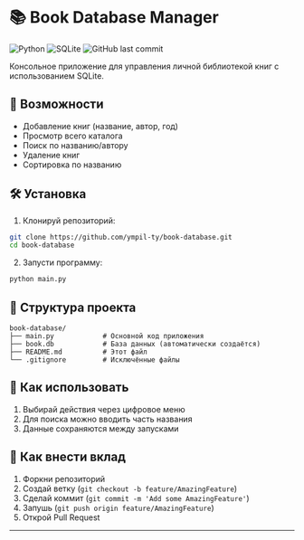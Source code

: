# 📚 Book Database Manager

![Python](https://img.shields.io/badge/Python-3.8+-blue)
![SQLite](https://img.shields.io/badge/SQLite-3-green)
![GitHub last commit](https://img.shields.io/github/last-commit/ympil-ty/book-database)

Консольное приложение для управления личной библиотекой книг с использованием SQLite.

## 🌟 Возможности
- Добавление книг (название, автор, год)
- Просмотр всего каталога
- Поиск по названию/автору
- Удаление книг
- Сортировка по названию

## 🛠 Установка
1. Клонируй репозиторий:
```bash
git clone https://github.com/ympil-ty/book-database.git
cd book-database
```

2. Запусти программу:
```bash
python main.py
```

## 🧩 Структура проекта
```
book-database/
├── main.py            # Основной код приложения
├── book.db            # База данных (автоматически создаётся)
├── README.md          # Этот файл
└── .gitignore         # Исключённые файлы
```

## 📝 Как использовать
1. Выбирай действия через цифровое меню
2. Для поиска можно вводить часть названия
3. Данные сохраняются между запусками

## 🤝 Как внести вклад
1. Форкни репозиторий
2. Создай ветку (`git checkout -b feature/AmazingFeature`)
3. Сделай коммит (`git commit -m 'Add some AmazingFeature'`)
4. Запушь (`git push origin feature/AmazingFeature`)
5. Открой Pull Request

---
